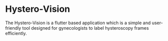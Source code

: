 # Hystero-Vision
The Hystero-Vision is a flutter based application which is a simple and user-friendly tool designed for gynecologists to label hysteroscopy frames efficiently. 
